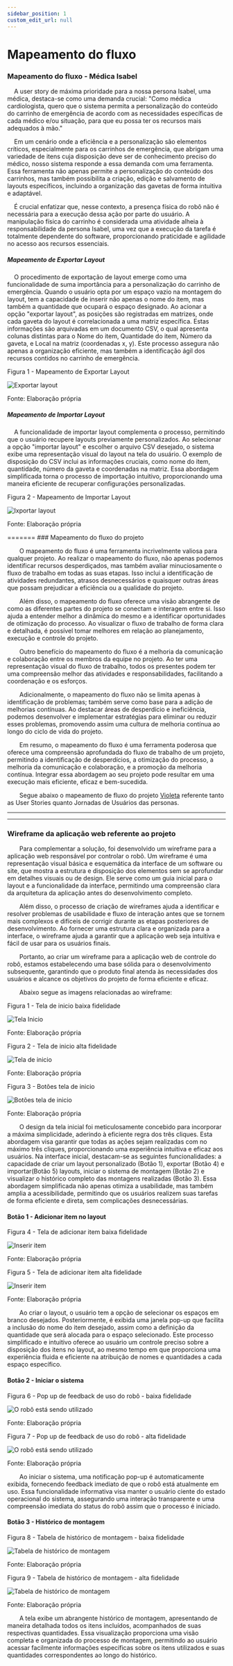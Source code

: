 ```yaml
---
sidebar_position: 1
custom_edit_url: null
---
```


# Mapeamento do fluxo


### Mapeamento do fluxo - Médica Isabel

&nbsp;&nbsp;&nbsp;&nbsp;A user story de máxima prioridade para a nossa persona Isabel, uma médica, destaca-se como uma demanda crucial: "Como médica cardiologista, quero que o sistema permita a personalização do conteúdo do carrinho de emergência de acordo com as necessidades específicas de cada médico e/ou situação, para que eu possa ter os recursos mais adequados à mão."

&nbsp;&nbsp;&nbsp;&nbsp;Em um cenário onde a eficiência e a personalização são elementos críticos, especialmente para os carrinhos de emergência, que abrigam uma variedade de itens cuja disposição deve ser de conhecimento preciso do médico, nosso sistema responde a essa demanda com uma ferramenta. Essa ferramenta não apenas permite a personalização do conteúdo dos carrinhos, mas também possibilita a criação, edição e salvamento de layouts específicos, incluindo a organização das gavetas de forma intuitiva e adaptável.

&nbsp;&nbsp;&nbsp;&nbsp;É crucial enfatizar que, nesse contexto, a presença física do robô não é necessária para a execução dessa ação por parte do usuário. A manipulação física do carrinho é considerada uma atividade alheia à responsabilidade da persona Isabel, uma vez que a execução da tarefa é totalmente dependente do software, proporcionando praticidade e agilidade no acesso aos recursos essenciais.

##### Mapeamento de Exportar Layout

&nbsp;&nbsp;&nbsp;&nbsp;O procedimento de exportação de layout emerge como uma funcionalidade de suma importância para a personalização do carrinho de emergência. Quando o usuário opta por um espaço vazio na montagem do layout, tem a capacidade de inserir não apenas o nome do item, mas também a quantidade que ocupará o espaço designado. Ao acionar a opção "exportar layout", as posições são registradas em matrizes, onde cada gaveta do layout é correlacionada a uma matriz específica. Estas informações são arquivadas em um documento CSV, o qual apresenta colunas distintas para o Nome do item, Quantidade do item, Número da gaveta, e Local na matriz (coordenadas x, y). Este processo assegura não apenas a organização eficiente, mas também a identificação ágil dos recursos contidos no carrinho de emergência. 

<p style={{textAlign: 'center'}}>Figura 1 - Mapeamento de Exportar Layout</p>

![Exportar layout](../../static/img/mapeamento_exportar.png)

<p style={{textAlign: 'center'}}>Fonte: Elaboração própria</p>

##### Mapeamento de Importar Layout

&nbsp;&nbsp;&nbsp;&nbsp;A funcionalidade de importar layout complementa o processo, permitindo que o usuário recupere layouts previamente personalizados. Ao selecionar a opção "importar layout" e escolher o arquivo CSV desejado, o sistema exibe uma representação visual do layout na tela do usuário. O exemplo de disposição do CSV inclui as informações cruciais, como nome do item, quantidade, número da gaveta e coordenadas na matriz. Essa abordagem simplificada torna o processo de importação intuitivo, proporcionando uma maneira eficiente de recuperar configurações personalizadas.

<p style={{textAlign: 'center'}}>Figura 2 - Mapeamento de Importar Layout</p>

![Ixportar layout](../../static/img/mapeament_importar.png)

<p style={{textAlign: 'center'}}>Fonte: Elaboração própria</p>
=======
### Mapeamento do fluxo do projeto

&emsp;&emsp;O mapeamento do fluxo é uma ferramenta incrivelmente valiosa para qualquer projeto. Ao realizar o mapeamento do fluxo, não apenas podemos identificar recursos desperdiçados, mas também avaliar minuciosamente o fluxo de trabalho em todas as suas etapas. Isso inclui a identificação de atividades redundantes, atrasos desnecessários e quaisquer outras áreas que possam prejudicar a eficiência ou a qualidade do projeto.

&emsp;&emsp;Além disso, o mapeamento do fluxo oferece uma visão abrangente de como as diferentes partes do projeto se conectam e interagem entre si. Isso ajuda a entender melhor a dinâmica do mesmo e a identificar oportunidades de otimização do processo. Ao visualizar o fluxo de trabalho de forma clara e detalhada, é possível tomar melhores em relação ao planejamento, execução e controle do projeto.

&emsp;&emsp;Outro benefício do mapeamento do fluxo é a melhoria da comunicação e colaboração entre os membros da equipe no projeto. Ao ter uma representação visual do fluxo de trabalho, todos os presentes podem ter uma compreensão melhor das atividades e responsabilidades, facilitando a coordenação e os esforços.

&emsp;&emsp;Adicionalmente, o mapeamento do fluxo não se limita apenas à identificação de problemas; também serve como base para a adição de melhorias contínuas. Ao destacar áreas de desperdício e ineficiência, podemos desenvolver e implementar estratégias para eliminar ou reduzir esses problemas, promovendo assim uma cultura de melhoria contínua ao longo do ciclo de vida do projeto.

&emsp;&emsp;Em resumo, o mapeamento do fluxo é uma ferramenta poderosa que oferece uma compreensão aprofundada do fluxo de trabalho de um projeto, permitindo a identificação de desperdícios, a otimização do processo, a melhoria da comunicação e colaboração, e a promoção da melhoria contínua. Integrar essa abordagem ao seu projeto pode resultar em uma execução mais eficiente, eficaz e bem-sucedida.

&emsp;&emsp;Segue abaixo o mapeamento de fluxo do projeto [Violeta](https://inteli-college.github.io/2024-T0008-EC05-G03/) referente tanto as User Stories quanto Jornadas de Usuários das personas. 

---

---

### Wireframe da aplicação web referente ao projeto

&emsp;&emsp;Para complementar a solução, foi desenvolvido um wireframe para a aplicação web responsável por controlar o robô. Um wireframe é uma representação visual básica e esquemática da interface de um software ou site, que mostra a estrutura e disposição dos elementos sem se aprofundar em detalhes visuais ou de design. Ele serve como um guia inicial para o layout e a funcionalidade da interface, permitindo uma compreensão clara da arquitetura da aplicação antes do desenvolvimento completo.

&emsp;&emsp;Além disso, o processo de criação de wireframes ajuda a identificar e resolver problemas de usabilidade e fluxo de interação antes que se tornem mais complexos e difíceis de corrigir durante as etapas posteriores de desenvolvimento. Ao fornecer uma estrutura clara e organizada para a interface, o wireframe ajuda a garantir que a aplicação web seja intuitiva e fácil de usar para os usuários finais.

&emsp;&emsp;Portanto, ao criar um wireframe para a aplicação web de controle do robô, estamos estabelecendo uma base sólida para o desenvolvimento subsequente, garantindo que o produto final atenda às necessidades dos usuários e alcance os objetivos do projeto de forma eficiente e eficaz.

&emsp;&emsp;Abaixo segue as imagens relacionadas ao wireframe:

<p style={{textAlign: 'center'}}>Figura 1 - Tela de inicio baixa fidelidade</p>

![Tela Inicio](../../static/img/wireframe/wr_baixa_1.png)

<p style={{textAlign: 'center'}}>Fonte: Elaboração própria</p>

<p style={{textAlign: 'center'}}>Figura 2 - Tela de inicio alta fidelidade</p>

![Tela de inicio](../../static/img/wireframe/Canva1.1.png)

<p style={{textAlign: 'center'}}>Fonte: Elaboração própria</p>

<p style={{textAlign: 'center'}}>Figura 3 - Botões tela de inicio</p>

![Botões tela de inicio](../../static/img/wireframe/wr_botões.png)

<p style={{textAlign: 'center'}}>Fonte: Elaboração própria</p>

&emsp;&emsp;O design da tela inicial foi meticulosamente concebido para incorporar a máxima simplicidade, aderindo à eficiente regra dos três cliques. Esta abordagem visa garantir que todas as ações sejam realizadas com no máximo três cliques, proporcionando uma experiência intuitiva e eficaz aos usuários. Na interface inicial, destacam-se as seguintes funcionalidades: a capacidade de criar um layout personalizado (Botão 1), exportar (Botão 4) e importar(Botão 5) layouts, iniciar o sistema de montagem (Botão 2) e visualizar o histórico completo das montagens realizadas (Botão 3). Essa abordagem simplificada não apenas otimiza a usabilidade, mas também amplia a acessibilidade, permitindo que os usuários realizem suas tarefas de forma eficiente e direta, sem complicações desnecessárias.

#### Botão 1 - Adicionar item no layout

<p style={{textAlign: 'center'}}>Figura 4 - Tela de adicionar item baixa fidelidade</p>

![Inserir item](../../static/img/wireframe/wr_baixa_2.png)

<p style={{textAlign: 'center'}}>Fonte: Elaboração própria</p>

<p style={{textAlign: 'center'}}>Figura 5 - Tela de adicionar item alta fidelidade</p>

![Inserir item](../../static/img/wireframe/Canva1.2.png)

<p style={{textAlign: 'center'}}>Fonte: Elaboração própria</p>

&emsp;&emsp;Ao criar o layout, o usuário tem a opção de selecionar os espaços em branco desejados. Posteriormente, é exibida uma janela pop-up que facilita a inclusão do nome do item desejado, assim como a definição da quantidade que será alocada para o espaço selecionado. Este processo simplificado e intuitivo oferece ao usuário um controle preciso sobre a disposição dos itens no layout, ao mesmo tempo em que proporciona uma experiência fluida e eficiente na atribuição de nomes e quantidades a cada espaço específico.

#### Botão 2 - Iniciar o sistema

<p style={{textAlign: 'center'}}>Figura 6 - Pop up de feedback de uso do robô - baixa fidelidade</p>

![O robô está sendo utilizado](../../static/img/wireframe/Canva1.3.png)

<p style={{textAlign: 'center'}}>Fonte: Elaboração própria</p>

<p style={{textAlign: 'center'}}>Figura 7 - Pop up de feedback de uso do robô - alta fidelidade</p>

![O robô está sendo utilizado](../../static/img/wireframe/wr_baixa_3.png)

<p style={{textAlign: 'center'}}>Fonte: Elaboração própria</p>

&emsp;&emsp;Ao iniciar o sistema, uma notificação pop-up é automaticamente exibida, fornecendo feedback imediato de que o robô está atualmente em uso. Essa funcionalidade informativa visa manter o usuário ciente do estado operacional do sistema, assegurando uma interação transparente e uma compreensão imediata do status do robô assim que o processo é iniciado.

#### Botão 3 - Histórico de montagem

<p style={{textAlign: 'center'}}>Figura 8 - Tabela de histórico de montagem - baixa fidelidade</p>

![Tabela de histórico de montagem](../../static/img/wireframe/Canva1.5.png)

<p style={{textAlign: 'center'}}>Fonte: Elaboração própria</p>

<p style={{textAlign: 'center'}}>Figura 9 - Tabela de histórico de montagem - alta fidelidade</p>

![Tabela de histórico de montagem](../../static/img/wireframe/wr_baixa_5.png)

<p style={{textAlign: 'center'}}>Fonte: Elaboração própria</p>

&emsp;&emsp;A tela exibe um abrangente histórico de montagem, apresentando de maneira detalhada todos os itens incluídos, acompanhados de suas respectivas quantidades. Essa visualização proporciona uma visão completa e organizada do processo de montagem, permitindo ao usuário acessar facilmente informações específicas sobre os itens utilizados e suas quantidades correspondentes ao longo do histórico.
